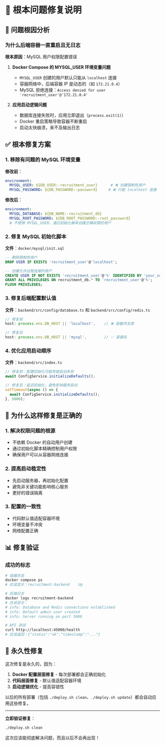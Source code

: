 # 🎯 根本问题修复说明

## 🚨 问题根因分析

### 为什么后端容器一直重启且无日志

**根本原因**：MySQL 用户权限配置错误

1. **Docker Compose 的 MYSQL_USER 环境变量问题**
   - `MYSQL_USER` 创建的用户默认只能从 `localhost` 连接
   - 容器网络中，后端容器 IP 是动态的（如 `172.21.0.4`）
   - MySQL 拒绝连接：`Access denied for user 'recruitment_user'@'172.21.0.4'`

2. **应用启动逻辑问题**
   - 数据库连接失败时，应用立即退出（`process.exit(1)`）
   - Docker 重启策略导致容器不断重启
   - 启动太快崩溃，来不及输出日志

## ✅ 根本修复方案

### 1. 移除有问题的 MySQL 环境变量

**修改前**：
```yaml
environment:
  MYSQL_USER: ${DB_USER:-recruitment_user}      # ❌ 创建限制性用户
  MYSQL_PASSWORD: ${DB_PASSWORD:-password}     # ❌ 只能 localhost 连接
```

**修改后**：
```yaml
environment:
  MYSQL_DATABASE: ${DB_NAME:-recruitment_db}
  MYSQL_ROOT_PASSWORD: ${DB_ROOT_PASSWORD:-root_password}
  # 不使用 MYSQL_USER，通过初始化脚本创建正确权限的用户
```

### 2. 修复 MySQL 初始化脚本

**文件**：`docker/mysql/init.sql`

```sql
-- 删除限制性用户
DROP USER IF EXISTS 'recruitment_user'@'localhost';

-- 创建允许远程连接的用户
CREATE USER IF NOT EXISTS 'recruitment_user'@'%' IDENTIFIED BY 'your_secure_password';
GRANT ALL PRIVILEGES ON recruitment_db.* TO 'recruitment_user'@'%';
FLUSH PRIVILEGES;
```

### 3. 修复后端配置默认值

**文件**：`backend/src/config/database.ts` 和 `backend/src/config/redis.ts`

```typescript
// 修复前
host: process.env.DB_HOST || 'localhost',    // ❌ 容器内无效

// 修复后
host: process.env.DB_HOST || 'mysql',        // ✅ 容器名
```

### 4. 优化应用启动顺序

**文件**：`backend/src/index.ts`

```typescript
// 修复前：配置初始化可能导致启动失败
await ConfigService.initializeDefaults();

// 修复后：延迟初始化，避免影响服务启动
setTimeout(async () => {
  await ConfigService.initializeDefaults();
}, 5000);
```

## 🎯 为什么这样修复是正确的

### 1. 解决权限问题的根源
- 不依赖 Docker 的自动用户创建
- 通过初始化脚本精确控制用户权限
- 确保用户可以从容器网络连接

### 2. 提高启动稳定性
- 先启动服务器，再初始化配置
- 避免非关键功能影响核心服务
- 更好的错误隔离

### 3. 配置的一致性
- 代码默认值适配容器环境
- 环境变量不冲突
- 网络配置正确

## 📊 修复验证

### 成功的标志
```bash
# 容器状态
docker compose ps
# 应该显示：recruitment-backend    Up

# 后端日志
docker logs recruitment-backend
# 应该显示：
# info: Database and Redis connections established
# info: Default admin user created
# info: Server running on port 5000

# API 测试
curl http://localhost:45000/health
# 应该返回：{"status":"ok","timestamp":"..."}
```

## 🚀 永久性修复

这次修复是永久的，因为：

1. **Docker 配置层面修复** - 每次部署都会正确初始化
2. **代码层面修复** - 默认值适配容器环境
3. **启动逻辑优化** - 提高容错性

以后的所有部署（包括 `./deploy.sh clean`、`./deploy.sh update`）都会自动应用这些修复。

---

**立即验证修复**：
```bash
./deploy.sh clean
```

这次应该能彻底解决问题，而且以后不会再出现！